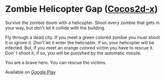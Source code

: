 # Zombie Helicopter Gap (<a href="https://www.cocos.com/en">Cocos2d-x</a>)

Survive the zombie doom with a helicopter. Shoot every zombie that gets in your way, but don't let it collide with the building.

Fly through a dead city. If you meet a green colored zombie you must shoot it or ignore it. Don't let it enter the helicopter, if so, your helicopter will be infected. But, if you meet an orange colored victim you have to rescue it. Don' t shoot it, if so, you will be punished by the automatic missile.

You are a brave hero. You can rescue the victims.

Available on <a href="https://play.google.com/store/apps/details?id=com.callapet.zombiehelicoptergap">Google Play</a>

